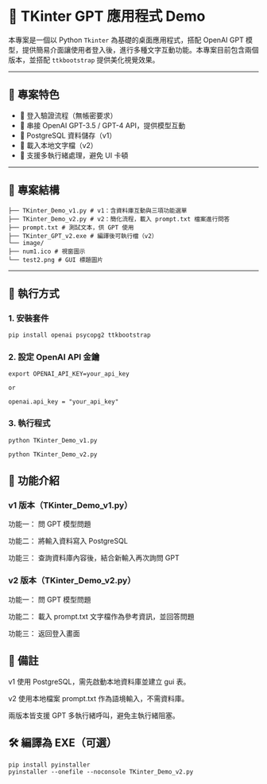 # 🎨 TKinter GPT 應用程式 Demo

本專案是一個以 Python `Tkinter` 為基礎的桌面應用程式，搭配 OpenAI GPT 模型，提供簡易介面讓使用者登入後，進行多種文字互動功能。本專案目前包含兩個版本，並搭配 `ttkbootstrap` 提供美化視覺效果。

---

## 🧠 專案特色

- 🔐 登入驗證流程（無帳密要求）
- 🤖 串接 OpenAI GPT-3.5 / GPT-4 API，提供模型互動
- 💾 PostgreSQL 資料儲存（v1）
- 📄 載入本地文字檔（v2）
- 🧪 支援多執行緒處理，避免 UI 卡頓

---

## 📁 專案結構

```
├── TKinter_Demo_v1.py # v1：含資料庫互動與三項功能選單
├── TKinter_Demo_v2.py # v2：簡化流程，載入 prompt.txt 檔案進行問答
├── prompt.txt # 測試文本，供 GPT 使用
├── TKinter_GPT_v2.exe # 編譯後可執行檔（v2）
└── image/
├── num1.ico # 視窗圖示
└── test2.png # GUI 標題圖片
```


---

## 🚀 執行方式

### 1. 安裝套件

```bash
pip install openai psycopg2 ttkbootstrap
```

### 2. 設定 OpenAI API 金鑰
```
export OPENAI_API_KEY=your_api_key

or 

openai.api_key = "your_api_key"
```

### 3. 執行程式
```
python TKinter_Demo_v1.py

python TKinter_Demo_v2.py
```

## 🧪 功能介紹

### v1 版本（TKinter_Demo_v1.py）

功能一： 問 GPT 模型問題

功能二： 將輸入資料寫入 PostgreSQL

功能三： 查詢資料庫內容後，結合新輸入再次詢問 GPT


### v2 版本（TKinter_Demo_v2.py）

功能一： 問 GPT 模型問題

功能二： 載入 prompt.txt 文字檔作為參考資訊，並回答問題

功能三： 返回登入畫面

## 📌 備註
v1 使用 PostgreSQL，需先啟動本地資料庫並建立 gui 表。

v2 使用本地檔案 prompt.txt 作為語境輸入，不需資料庫。

兩版本皆支援 GPT 多執行緒呼叫，避免主執行緒阻塞。

## 🛠 編譯為 EXE（可選）

```
pip install pyinstaller
pyinstaller --onefile --noconsole TKinter_Demo_v2.py
```

